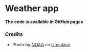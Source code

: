 # Weather app

**The code is available in GitHub pages**

### Credits
- Photo by <a href="https://unsplash.com/@noaa?utm_source=unsplash&utm_medium=referral&utm_content=creditCopyText">NOAA</a> on <a href="https://unsplash.com/s/photos/background-weather-app?utm_source=unsplash&utm_medium=referral&utm_content=creditCopyText">Unsplash</a>
  
